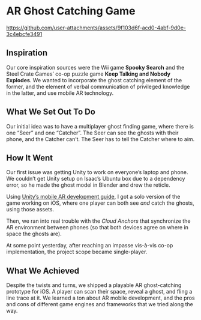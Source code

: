 # AR Ghost Catching Game

https://github.com/user-attachments/assets/9f103d6f-acd0-4abf-9d0e-3c4ebcfe3491

## Inspiration

Our core inspiration sources were the Wii game **Spooky Search** and the Steel Crate Games’ co-op puzzle game **Keep Talking and Nobody Explodes**. We wanted to incorporate the ghost catching element of the former, and the element of verbal communication of privileged knowledge in the latter, and use mobile AR technology.

## What We Set Out To Do

Our initial idea was to have a multiplayer ghost finding game, where there is one “Seer” and one “Catcher”. The Seer can see the ghosts with their phone, and the Catcher can’t. The Seer has to tell the Catcher where to aim. 

## How It Went

Our first issue was getting Unity to work on everyone’s laptop and phone. We couldn’t get Unity setup on Isaac’s Ubuntu box due to a dependency error, so he made the ghost model in Blender and drew the reticle.

Using [Unity’s mobile AR development guide](​​https://learn.unity.com/pathway/mobile-ar-development), I got a solo version of the game working on iOS, where one player can both see *and* catch the ghosts, using those assets.

Then, we ran into real trouble with the *Cloud Anchors* that synchronize the AR environment between phones (so that both devices agree on where in space the ghosts are). 

At some point yesterday, after reaching an impasse vis-à-vis co-op implementation, the project scope became single-player.

## What We Achieved

Despite the twists and turns, we shipped a playable AR ghost-catching prototype for iOS. A player can scan their space, reveal a ghost, and fling a line trace at it. We learned a ton about AR mobile development, and the pros and cons of different game engines and frameworks that we tried along the way.
